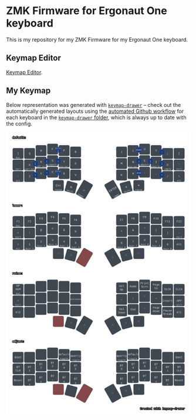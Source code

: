 # ZMK Firmware for Ergonaut One keyboard

This is my repository for my ZMK Firmware for my Ergonaut One keyboard.


## Keymap Editor
[Keymap Editor](https://nickcoutsos.github.io/keymap-editor/).

## My Keymap

Below representation was generated with [`keymap-drawer`](https://github.com/caksoylar/keymap-drawer) – check out the automatically generated layouts using the [automated Github workflow](https://github.com/caksoylar/keymap-drawer/tree/main#setting-up-an-automated-drawing-workflow) for each keyboard in the [`keymap-drawer` folder](keymap-drawer/), which is always up to date with the config.

![Keymap Representation](./keymap-drawer/ergonaut_one.svg?raw=true "Keymap Representation")


